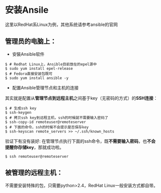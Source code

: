 # 安装Ansile

这里以RedHat系Linux为例，其他系统请参考ansible的官网


## 管理员的电脑上：


* 安裝Ansible软件

```
$ # Redhat Linux上，Ansible目前放在的epel源中
$ sudo yum install epel-release 
$ # Fedora直接安装包既可
$ sudo yum install ansible -y 
```

* 配置Ansible管理节点和主机的连接

其实就是配置从**管理节点到远程主机**之间基于key（无密码的方式）的**SSH连接**：

```
$ # 生成ssh key
$ ssh-keygen
$ # 拷贝ssh key到远程主机，ssh的时候就不需要输入密码了
$ ssh-copy-id remoteuser@remoteserver
$ # 下面的命令，ssh的时候不会提示是否保存key
$ ssh-keyscan remote_servers >> ~/.ssh/known_hosts
 ```

验证下有没有装好: 在管理节点执行下面的ssh命令，既**不需要输入密码**，也**不会提醒你存储key**，那就成功啦。

```
$ ssh remoteuser@remoteserver
```

## 被管理的远程主机：



不需要安装特殊的包，只需要python>2.4，RedHat Linux一般安装方式都自带。